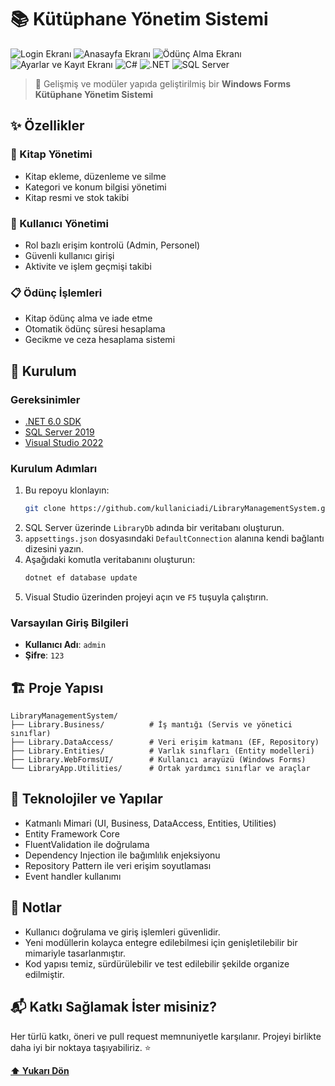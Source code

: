 # 📚 Kütüphane Yönetim Sistemi
![Login Ekranı](LibrarApp/loginss.jpg)
![Anasayfa Ekranı](LibrarApp/mainss.jpg)
![Ödünç Alma Ekranı](LibrarApp/borrowss.jpg)
![Ayarlar ve Kayıt Ekranı](LibrarApp/settingss.jpg)
![C#](https://img.shields.io/badge/C%23-239120?style=for-the-badge&logo=c-sharp&logoColor=white)
![.NET](https://img.shields.io/badge/.NET-512BD4?style=for-the-badge&logo=dotnet&logoColor=white)
![SQL Server](https://img.shields.io/badge/SQL%20Server-CC2927?style=for-the-badge&logo=microsoft-sql-server&logoColor=white)

> 🎯 Gelişmiş ve modüler yapıda geliştirilmiş bir **Windows Forms Kütüphane Yönetim Sistemi**

## ✨ Özellikler

### 📖 Kitap Yönetimi
- Kitap ekleme, düzenleme ve silme
- Kategori ve konum bilgisi yönetimi
- Kitap resmi ve stok takibi

### 👥 Kullanıcı Yönetimi
- Rol bazlı erişim kontrolü (Admin, Personel)
- Güvenli kullanıcı girişi
- Aktivite ve işlem geçmişi takibi

### 📋 Ödünç İşlemleri
- Kitap ödünç alma ve iade etme
- Otomatik ödünç süresi hesaplama
- Gecikme ve ceza hesaplama sistemi

## 🚀 Kurulum

### Gereksinimler
- [.NET 6.0 SDK](https://dotnet.microsoft.com/en-us/download/dotnet/6.0)
- [SQL Server 2019](https://www.microsoft.com/en-us/sql-server/sql-server-downloads)
- [Visual Studio 2022](https://visualstudio.microsoft.com/)

### Kurulum Adımları
1. Bu repoyu klonlayın:
   ```bash
   git clone https://github.com/kullaniciadi/LibraryManagementSystem.git
   ```
2. SQL Server üzerinde `LibraryDb` adında bir veritabanı oluşturun.
3. `appsettings.json` dosyasındaki `DefaultConnection` alanına kendi bağlantı dizesini yazın.
4. Aşağıdaki komutla veritabanını oluşturun:
   ```bash
   dotnet ef database update
   ```
5. Visual Studio üzerinden projeyi açın ve `F5` tuşuyla çalıştırın.

### Varsayılan Giriş Bilgileri
- **Kullanıcı Adı**: `admin`
- **Şifre**: `123`

## 🏗️ Proje Yapısı

```
LibraryManagementSystem/
├── Library.Business/          # İş mantığı (Servis ve yönetici sınıflar)
├── Library.DataAccess/        # Veri erişim katmanı (EF, Repository)
├── Library.Entities/          # Varlık sınıfları (Entity modelleri)
├── Library.WebFormsUI/        # Kullanıcı arayüzü (Windows Forms)
└── LibraryApp.Utilities/      # Ortak yardımcı sınıflar ve araçlar
```

## 🔧 Teknolojiler ve Yapılar

- Katmanlı Mimari (UI, Business, DataAccess, Entities, Utilities)
- Entity Framework Core
- FluentValidation ile doğrulama
- Dependency Injection ile bağımlılık enjeksiyonu
- Repository Pattern ile veri erişim soyutlaması
- Event handler kullanımı


## 📌 Notlar

- Kullanıcı doğrulama ve giriş işlemleri güvenlidir.
- Yeni modüllerin kolayca entegre edilebilmesi için genişletilebilir bir mimariyle tasarlanmıştır.
- Kod yapısı temiz, sürdürülebilir ve test edilebilir şekilde organize edilmiştir.

## 📬 Katkı Sağlamak İster misiniz?

Her türlü katkı, öneri ve pull request memnuniyetle karşılanır. Projeyi birlikte daha iyi bir noktaya taşıyabiliriz. ⭐

**[⬆ Yukarı Dön](#kütüphane-yönetim-sistemi)**
